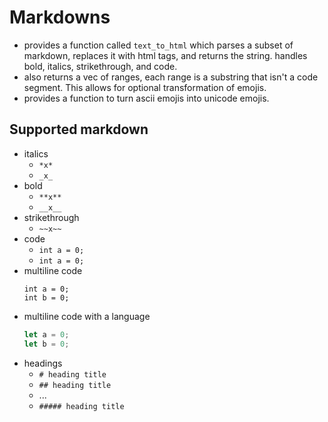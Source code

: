 # Markdowns
- provides a function called `text_to_html` which parses a subset of markdown, replaces it with html tags, and returns the string. 
handles bold, italics, strikethrough, and code. 
- also returns a vec of ranges, each range is a substring that isn't a code segment. This allows for optional transformation of emojis.
- provides a function to turn ascii emojis into unicode emojis. 

## Supported markdown
 - italics
     - `*x*`
     - `_x_`
 - bold
     - `**x**`
     - `__x__`
 - strikethrough
     - `~~x~~`
 - code
     - `int a = 0;`
     - ```int a = 0;```
 - multiline code
     ```
     int a = 0;
     int b = 0;
     ```
 - multiline code with a language
     ```rust
     let a = 0;
     let b = 0;
     ```
- headings
    - `# heading title`
    - `## heading title`
    - ...
    - `##### heading title`
